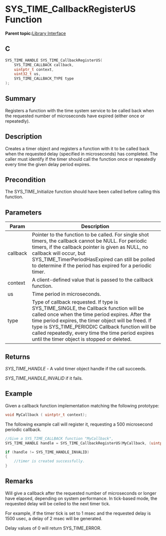 # SYS\_TIME\_CallbackRegisterUS Function

**Parent topic:**[Library Interface](GUID-3D84F884-122D-4A4A-95DA-DFD8C2E84650.md)

## C

```c
SYS_TIME_HANDLE SYS_TIME_CallbackRegisterUS(
    SYS_TIME_CALLBACK callback,
    uintptr_t context,
    uint32_t us,
    SYS_TIME_CALLBACK_TYPE type
);
```

## Summary

Registers a function with the time system service to be called back when the requested number of microseconds have expired \(either once or repeatedly\).

## Description

Creates a timer object and registers a function with it to be called back<br />when the requested delay \(specified in microseconds\) has completed. The<br />caller must identify if the timer should call the function once or repeatedly<br />every time the given delay period expires.

## Precondition

The SYS\_TIME\_Initialize function should have been called before calling this function.

## Parameters

|Param|Description|
|-----|-----------|
|callback|Pointer to the function to be called. For single shot timers, the callback cannot be NULL. For periodic timers, if the callback pointer is given as NULL, no callback will occur, but SYS\_TIME\_TimerPeriodHasExpired can still be polled to determine if the period has expired for a periodic timer.|
|context|A client-defined value that is passed to the callback function.|
|us|Time period in microseconds.|
|type|Type of callback requested. If type is SYS\_TIME\_SINGLE, the Callback function will be called once when the time period expires. After the time period expires, the timer object will be freed. If type is SYS\_TIME\_PERIODIC Callback function will be called repeatedly, every time the time period expires until the timer object is stopped or deleted.|

## Returns

*SYS\_TIME\_HANDLE* - A valid timer object handle if the call succeeds.

*SYS\_TIME\_HANDLE\_INVALID* if it fails.

## Example

Given a callback function implementation matching the following prototype:

```c
void MyCallback ( uintptr_t context);
```

The following example call will register it, requesting a 500 microsecond periodic callback.

```c
//Give a SYS_TIME_CALLBACK function "MyCallback",
SYS_TIME_HANDLE handle = SYS_TIME_CallbackRegisterUS(MyCallback, (uintptr_t)0, 500, SYS_TIME_PERIODIC);

if (handle != SYS_TIME_HANDLE_INVALID)
{
    //timer is created successfully.
}
```

## Remarks

Will give a callback after the requested number of microseconds or longer have elapsed, depending on system performance. In tick-based mode, the requested delay will be ceiled to the next timer tick.

For example, if the timer tick is set to 1 msec and the requested delay is 1500 usec, a delay of 2 msec will be generated.

Delay values of 0 will return SYS\_TIME\_ERROR.

